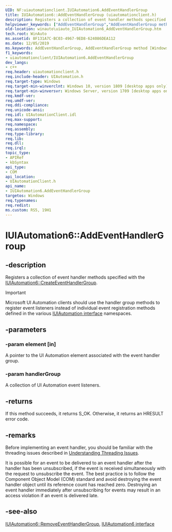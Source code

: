 ```yaml
---
UID: NF:uiautomationclient.IUIAutomation6.AddEventHandlerGroup
title: IUIAutomation6::AddEventHandlerGroup (uiautomationclient.h)
description: Registers a collection of event handler methods specified with the CreateEventHandlerGroup.helpviewer_keywords: ["AddEventHandlerGroup","AddEventHandlerGroup method [Windows Accessibility]","AddEventHandlerGroup method [Windows Accessibility]","IUIAutomation6 interface","IUIAutomation6 interface [Windows Accessibility]","AddEventHandlerGroup method","IUIAutomation6.AddEventHandlerGroup","IUIAutomation6::AddEventHandlerGroup","uiautomationclient/IUIAutomation6::AddEventHandlerGroup","winauto.uiauto_IUIAutomation6_AddEventHandlerGroup"]
old-location: winauto\uiauto_IUIAutomation6_AddEventHandlerGroup.htm
tech.root: WinAuto
ms.assetid: 8F131A7C-BC03-4967-9ED8-624086DEA112
ms.date: 12/05/2019
ms.keywords: AddEventHandlerGroup, AddEventHandlerGroup method [Windows Accessibility], AddEventHandlerGroup method [Windows Accessibility],IUIAutomation6 interface, IUIAutomation6 interface [Windows Accessibility],AddEventHandlerGroup method, IUIAutomation6.AddEventHandlerGroup, IUIAutomation6::AddEventHandlerGroup, uiautomationclient/IUIAutomation6::AddEventHandlerGroup, winauto.uiauto_IUIAutomation6_AddEventHandlerGroup
f1_keywords:
- uiautomationclient/IUIAutomation6.AddEventHandlerGroup
dev_langs:
- c++
req.header: uiautomationclient.h
req.include-header: UIAutomation.h
req.target-type: Windows
req.target-min-winverclnt: Windows 10, version 1809 [desktop apps only]
req.target-min-winversvr: Windows Server, version 1709 [desktop apps only]
req.kmdf-ver: 
req.umdf-ver: 
req.ddi-compliance: 
req.unicode-ansi: 
req.idl: UIAutomationClient.idl
req.max-support: 
req.namespace: 
req.assembly: 
req.type-library: 
req.lib: 
req.dll: 
req.irql: 
topic_type:
- APIRef
- kbSyntax
api_type:
- COM
api_location:
- UIAutomationClient.h
api_name:
- IUIAutomation6.AddEventHandlerGroup
targetos: Windows
req.typenames: 
req.redist: 
ms.custom: RS5, 19H1
---
```


# IUIAutomation6::AddEventHandlerGroup

## -description

Registers a collection of event handler methods specified with the [IUIAutomation6::CreateEventHandlerGroup](nf-uiautomationclient-iuiautomation6-createeventhandlergroup.md).

> [!Important]
> Microsoft UI Automation clients should use the handler group methods to register event listeners instead of individual event registration methods defined in the various [IUIAutomation interface](nn-uiautomationclient-iuiautomation.md) namespaces.

## -parameters

### -param element [in]

A pointer to the UI Automation element associated with the event handler group.

### -param handlerGroup

A collection of UI Automation event listeners.

## -returns

If this method succeeds, it returns S_OK. Otherwise, it returns an HRESULT error code.

## -remarks

Before implementing an event handler, you should be familiar with the threading issues described in [Understanding Threading Issues](https://docs.microsoft.com/windows/desktop/WinAuto/uiauto-threading).

It is possible for an event to be delivered to an event handler after the handler has been unsubscribed, if the event is received simultaneously with the request to unsubscribe the event. The best practice is to follow the Component Object Model (COM) standard and avoid destroying the event handler object until its reference count has reached zero. Destroying an event handler immediately after unsubscribing for events may result in an access violation if an event is delivered late.

## -see-also

[IUIAutomation6::RemoveEventHandlerGroup](nf-uiautomationclient-iuiautomation6-removeeventhandlergroup.md), [IUIAutomation6 interface](nn-uiautomationclient-iuiautomation6.md)
